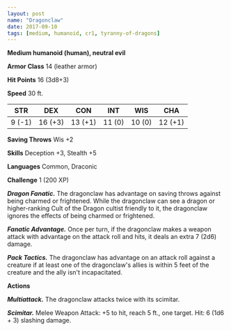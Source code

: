 ```yaml
---
layout: post
name: "Dragonclaw"
date: 2017-09-10
tags: [medium, humanoid, cr1, tyranny-of-dragons]
---
```


**Medium humanoid (human), neutral evil**

**Armor Class** 14 (leather armor)

**Hit Points** 16 (3d8+3)

**Speed** 30 ft.

|   STR   |   DEX   |   CON   |   INT   |   WIS   |   CHA   |
|:-----:|:-----:|:-----:|:-----:|:-----:|:-----:|
| 9 (-1) | 16 (+3) | 13 (+1) | 11 (0) | 10 (0) | 12 (+1) |

**Saving Throws** Wis +2

**Skills** Deception +3, Stealth +5

**Languages** Common, Draconic

**Challenge** 1 (200 XP)

***Dragon Fanatic.*** The dragonclaw has advantage on saving throws against being charmed or frightened. While the dragonclaw can see a dragon or higher-ranking Cult of the Dragon cultist friendly to it, the dragonclaw ignores the effects of being charmed or frightened.

***Fanatic Advantage.*** Once per turn, if the dragonclaw makes a weapon attack with advantage on the attack roll and hits, it deals an extra 7 (2d6) damage.

***Pack Tactics.*** The dragonclaw has advantage on an attack roll against a creature if at least one of the dragonclaw's allies is within 5 feet of the creature and the ally isn't incapacitated.

**Actions**

***Multiattack.*** The dragonclaw attacks twice with its scimitar.

***Scimitar.*** Melee Weapon Attack: +5 to hit, reach 5 ft., one target. Hit: 6 (1d6 + 3) slashing damage.

